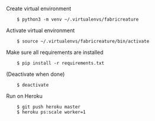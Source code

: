 Create virtual environment

		$ python3 -m venv ~/.virtualenvs/fabricreature

Activate virtual environment

		$ source ~/.virtualenvs/fabricreature/bin/activate

Make sure all requirements are installed

		$ pip install -r requirements.txt

(Deactivate when done)

		$ deactivate


Run on Heroku

		$ git push heroku master
		$ heroku ps:scale worker=1